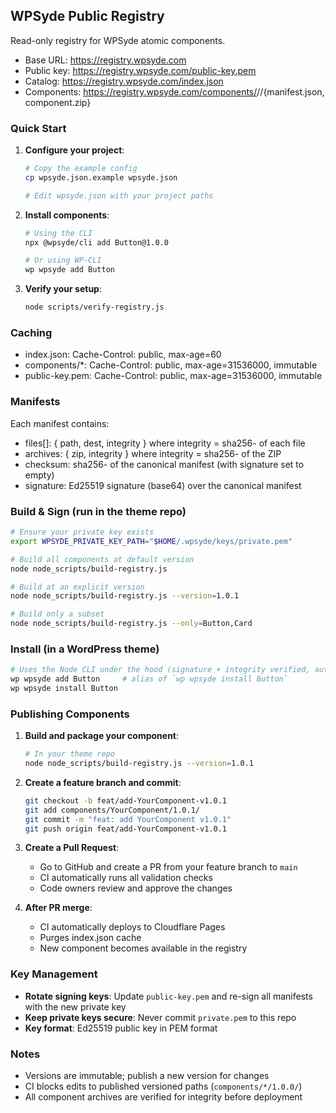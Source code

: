 ## WPSyde Public Registry

Read-only registry for WPSyde atomic components.

- Base URL: https://registry.wpsyde.com
- Public key: https://registry.wpsyde.com/public-key.pem
- Catalog: https://registry.wpsyde.com/index.json
- Components: https://registry.wpsyde.com/components/<Name>/<Version>/{manifest.json, component.zip}

### Quick Start

1. **Configure your project**:
   ```bash
   # Copy the example config
   cp wpsyde.json.example wpsyde.json
   
   # Edit wpsyde.json with your project paths
   ```

2. **Install components**:
   ```bash
   # Using the CLI
   npx @wpsyde/cli add Button@1.0.0
   
   # Or using WP-CLI
   wp wpsyde add Button
   ```

3. **Verify your setup**:
   ```bash
   node scripts/verify-registry.js
   ```

### Caching
- index.json: Cache-Control: public, max-age=60
- components/*: Cache-Control: public, max-age=31536000, immutable
- public-key.pem: Cache-Control: public, max-age=31536000, immutable

### Manifests
Each manifest contains:
- files[]: { path, dest, integrity } where integrity = sha256-<base64> of each file
- archives: { zip, integrity } where integrity = sha256-<base64> of the ZIP
- checksum: sha256-<base64> of the canonical manifest (with signature set to empty)
- signature: Ed25519 signature (base64) over the canonical manifest

### Build & Sign (run in the theme repo)
```bash
# Ensure your private key exists
export WPSYDE_PRIVATE_KEY_PATH="$HOME/.wpsyde/keys/private.pem"

# Build all components at default version
node node_scripts/build-registry.js

# Build at an explicit version
node node_scripts/build-registry.js --version=1.0.1

# Build only a subset
node node_scripts/build-registry.js --only=Button,Card
```

### Install (in a WordPress theme)
```bash
# Uses the Node CLI under the hood (signature + integrity verified, auto-manages wpsyde.json)
wp wpsyde add Button     # alias of `wp wpsyde install Button`
wp wpsyde install Button
```

### Publishing Components

1. **Build and package your component**:
   ```bash
   # In your theme repo
   node node_scripts/build-registry.js --version=1.0.1
   ```

2. **Create a feature branch and commit**:
   ```bash
   git checkout -b feat/add-YourComponent-v1.0.1
   git add components/YourComponent/1.0.1/
   git commit -m "feat: add YourComponent v1.0.1"
   git push origin feat/add-YourComponent-v1.0.1
   ```

3. **Create a Pull Request**:
   - Go to GitHub and create a PR from your feature branch to `main`
   - CI automatically runs all validation checks
   - Code owners review and approve the changes

4. **After PR merge**:
   - CI automatically deploys to Cloudflare Pages
   - Purges index.json cache
   - New component becomes available in the registry

### Key Management

- **Rotate signing keys**: Update `public-key.pem` and re-sign all manifests with the new private key
- **Keep private keys secure**: Never commit `private.pem` to this repo
- **Key format**: Ed25519 public key in PEM format

### Notes
- Versions are immutable; publish a new version for changes
- CI blocks edits to published versioned paths (`components/*/1.0.0/`)
- All component archives are verified for integrity before deployment
